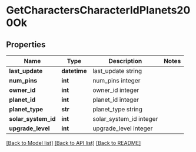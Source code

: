 # GetCharactersCharacterIdPlanets200Ok

## Properties
Name | Type | Description | Notes
------------ | ------------- | ------------- | -------------
**last_update** | **datetime** | last_update string | 
**num_pins** | **int** | num_pins integer | 
**owner_id** | **int** | owner_id integer | 
**planet_id** | **int** | planet_id integer | 
**planet_type** | **str** | planet_type string | 
**solar_system_id** | **int** | solar_system_id integer | 
**upgrade_level** | **int** | upgrade_level integer | 

[[Back to Model list]](../README.md#documentation-for-models) [[Back to API list]](../README.md#documentation-for-api-endpoints) [[Back to README]](../README.md)


